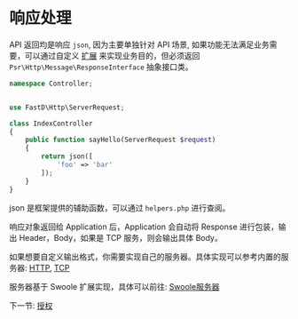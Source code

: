 # 响应处理

API 返回均是响应 `json`, 因为主要单独针对 API 场景, 如果功能无法满足业务需要，可以通过自定义 [扩展](3-8-extend.md) 来实现业务目的，但必须返回 `Psr\Http\Message\ResponseInterface` 抽象接口类。

```php
namespace Controller;


use FastD\Http\ServerRequest;

class IndexController
{
    public function sayHello(ServerRequest $request)
    {
        return json([
            'foo' => 'bar'
        ]);
    }
}
```

json 是框架提供的辅助函数，可以通过 `helpers.php` 进行查阅。

响应对象返回给 Application 后，Application 会自动将 Response 进行包装，输出 Header，Body，如果是 TCP 服务，则会输出具体 Body。

如果想要自定义输出格式，你需要实现自己的服务器。具体实现可以参考内置的服务器: [HTTP](../../src/Servitization/Server/HTTPServer.php), [TCP](../../src/Servitization/Server/TCPServer.php)

服务器基于 Swoole 扩展实现，具体可以前往: [Swoole服务器](3-9-swoole-server.md)

下一节: [授权](2-4-authorization.md)